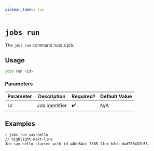 ```yaml
---
sidebar_label: run
---
```


# `jobs run`

The `jobs run` command runs a job.

## Usage

```bash
jobs run <id>
```

### Parameters

| Parameter | Description    | Required? | Default Value |
| --------- | -------------- | --------- | ------------- |
| `id`      | Job identifier | ✔️        | N/A           |

## Examples

```bash title="Run a job directly without waiting for its triggers"
> jobs run say-hello
// highlight-next-line
​Job say-hello started with id a4bb64cc-7385-11ec-b2cb-dad780437c53.
```
